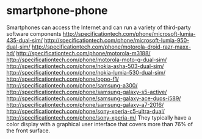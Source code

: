 # smartphone-phone
Smartphones can access the Internet and can run a variety of third-party software components http://specificationtech.com/phone/microsoft-lumia-435-dual-sim/ http://specificationtech.com/phone/microsoft-lumia-950-dual-sim/ http://specificationtech.com/phone/motorola-droid-razr-maxx-hd/ http://specificationtech.com/phone/motorola-m3188/ http://specificationtech.com/phone/motorola-moto-g-dual-sim/ http://specificationtech.com/phone/nokia-asha-503-dual-sim/ http://specificationtech.com/phone/nokia-lumia-530-dual-sim/ http://specificationtech.com/phone/oppo-f1/ http://specificationtech.com/phone/samsung-a300/ http://specificationtech.com/phone/samsung-galaxy-s5-active/ http://specificationtech.com/phone/samsung-galaxy-ace-duos-i589/ http://specificationtech.com/phone/samsung-galaxy-a7-2016/ http://specificationtech.com/phone/sony-xperia-c5-ultra-dual/ http://specificationtech.com/phone/sony-xperia-m/ They typically have a color display with a graphical user interface that covers more than 76% of the front surface.
